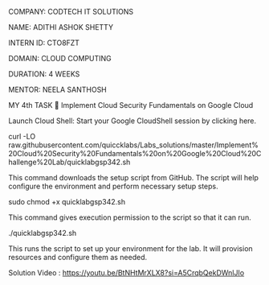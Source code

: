 COMPANY: CODTECH IT SOLUTIONS

NAME: ADITHI ASHOK SHETTY

INTERN ID: CTO8FZT

DOMAIN: CLOUD COMPUTING 

DURATION: 4 WEEKS

MENTOR: NEELA SANTHOSH

MY 4th TASK
🚀 Implement Cloud Security Fundamentals on Google Cloud

Launch Cloud Shell: Start your Google CloudShell session by clicking here.

curl -LO raw.githubusercontent.com/quiccklabs/Labs_solutions/master/Implement%20Cloud%20Security%20Fundamentals%20on%20Google%20Cloud%20Challenge%20Lab/quicklabgsp342.sh

This command downloads the setup script from GitHub. The script will help configure the environment and perform necessary setup steps.

sudo chmod +x quicklabgsp342.sh

This command gives execution permission to the script so that it can run.

./quicklabgsp342.sh

This runs the script to set up your environment for the lab. It will provision resources and configure them as needed.

Solution Video : https://youtu.be/BtNHtMrXLX8?si=A5CrqbQekDWnlJIo
